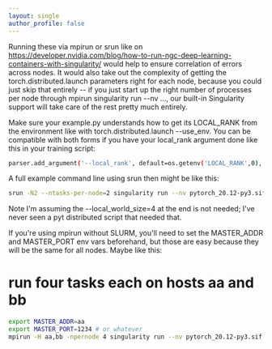 ```yaml
---
layout: single
author_profile: false
---
```


Running these via mpirun or srun like on https://developer.nvidia.com/blog/how-to-run-ngc-deep-learning-containers-with-singularity/ would help to ensure correlation of errors across nodes.  It would also take out the complexity of getting the torch.distributed.launch parameters right for each node, because you could just skip that entirely -- if you just start up the right number of processes per node through mpirun singularity run --nv ..., our built-in Singularity support will take care of the rest pretty much entirely.

Make sure your example.py understands how to get its LOCAL_RANK from the environment like with torch.distributed.launch --use_env. You can be compatible with both forms if you have your local_rank argument done like this in your training script: 
```bash
parser.add_argument('--local_rank', default=os.getenv('LOCAL_RANK',0), type=int)
```
A full example command line using srun then might be like this: 
```bash
srun -N2 --ntasks-per-node=2 singularity run --nv pytorch_20.12-py3.sif python example.py
```
Note I'm assuming the --local_world_size=4 at the end is not needed; I've never seen a pyt distributed script that needed that.


If you're using mpirun without SLURM, you'll need to set the MASTER_ADDR and MASTER_PORT env vars beforehand, but those are easy because they will be the same for all nodes.  Maybe like this:
  
# run four tasks each on hosts aa and bb
```bash
export MASTER_ADDR=aa
export MASTER_PORT=1234 # or whatever
mpirun -H aa,bb -npernode 4 singularity run --nv pytorch_20.12-py3.sif python example.py
```
